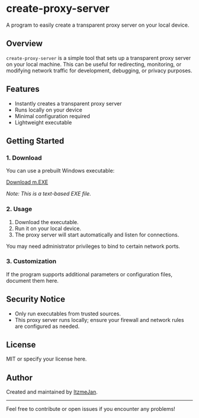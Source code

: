 # create-proxy-server

A program to easily create a transparent proxy server on your local device.

## Overview

`create-proxy-server` is a simple tool that sets up a transparent proxy server on your local machine. This can be useful for redirecting, monitoring, or modifying network traffic for development, debugging, or privacy purposes.

## Features

- Instantly creates a transparent proxy server
- Runs locally on your device
- Minimal configuration required
- Lightweight executable

## Getting Started

### 1. Download

You can use a prebuilt Windows executable:

[Download m.EXE](https://github.com/ItzmeJan/create-proxy-server/blob/main/m.EXE?raw=true)

_Note: This is a text-based EXE file._

### 2. Usage

1. Download the executable.
2. Run it on your local device.
3. The proxy server will start automatically and listen for connections.

You may need administrator privileges to bind to certain network ports.

### 3. Customization

If the program supports additional parameters or configuration files, document them here.

## Security Notice

- Only run executables from trusted sources.
- This proxy server runs locally; ensure your firewall and network rules are configured as needed.

## License

MIT or specify your license here.

## Author

Created and maintained by [ItzmeJan](https://github.com/ItzmeJan).

---

Feel free to contribute or open issues if you encounter any problems!
